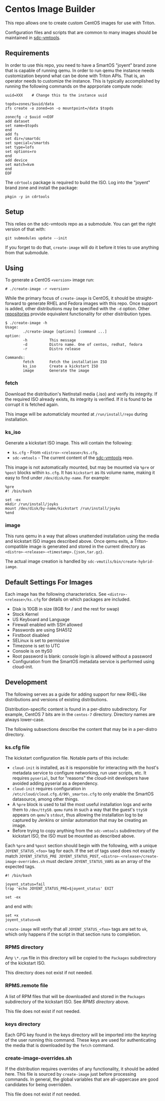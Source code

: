 <!--
    This Source Code Form is subject to the terms of the Mozilla Public
    License, v. 2.0. If a copy of the MPL was not distributed with this
    file, You can obtain one at http://mozilla.org/MPL/2.0/.
-->

<!--
    Copyright 2020 Joyent, Inc.
-->

# Centos Image Builder

This repo allows one to create custom CentOS images for use with Triton.

Configuration files and scripts that are common to many images should be
maintained in [sdc-vmtools](https://github.com/joyent/sdc-vmtools).

## Requirements

In order to use this repo, you need to have a SmartOS "joyent" brand zone that
is capable of running qemu.  In order to run qemu the instance needs
customization beyond what can be done with Triton APIs.  That is, an operator
needs to customize the instance.  This is typically accomplished by running the
following commands on the apprporiate compute node:

```
uuid=XXX	# Change this to the instance uuid

topds=zones/$uuid/data
zfs create -o zoned=on -o mountpoint=/data $topds

zonecfg -z $uuid <<EOF
add dataset
set name=$topds
end
add fs
set dir=/smartdc
set special=/smartds
set type=lofs
set options=ro
end
add device
set match=kvm
end
EOF
```

The `cdrtools` package is required to build the ISO. Log into the "joyent" brand zone and install the package:
```
pkgin -y in cdrtools
```

## Setup

This relies on the sdc-vmtools repo as a submodule.  You can get the right
version of that with:

```
git submodules update --init
```

If you forget to do that, `create-image` will do it before it tries to use
anything from that submodule.

## Using

To generate a CentOS `<version>` image run:

```
# ./create-image -r <version>
```

While the primary focus of `create-image` is CentOS, it should be
straight-forward to generate RHEL and Fedora images with this repo.  Once
support is added, other distributions may be specified with the `-d` option.
Other [repositories](https://github.com/joyent?q=mi--hvm) provide equivalent
functionality for other distribution types.

```
$ ./create-image -h
Usage:
        ./create-image [options] [command ...]
option:
        -h          This message
        -d          Distro name. One of centos, redhat, fedora
        -r          Distro release

Commands:
        fetch       Fetch the installation ISO
        ks_iso      Create a kickstart ISO
        image       Generate the image
```

### fetch

Download the distribution's NetInstall media (.iso) and verify its integrity.
If the required ISO already exists, its integrity is verified.  If it is found
to be corrupt it is fetched again.

This image will be automaticlaly mounted at `/run/install/repo` during
installation.

### ks_iso

Generate a kickstart ISO image.  This will contain the following:

* `ks.cfg` - From `<distro>-<release>/ks.cfg`.
* `sdc-vmtools` - The current content of the
  [sdc-vmtools](https://github.com/joyent/sdc-vmtools) repo.

This image is not automatically mounted, but may be mounted via `%pre` or
`%post` blocks within `ks.cfg`.  It has `kickstart` as its volume name, making
it easy to find under `/dev/disk/by-name`.  For example:

```
%pre
#! /bin/bash

set -ex
mkdir /run/install/joyks
mount /dev/disk/by-name/kickstart /run/install/joyks
%end
```

### image

This runs qemu in a way that allows unattended installation using the media and
kickstart ISO images described above.  Once qemu exits, a Triton-compatible
image is generated and stored in the current directory as
`<distro>-<release>-<timestamp>.{json,tar.gz}`.

The actual image creation is handled by `sdc-vmutils/bin/create-hybrid-iamge`.

## Default Settings For Images

Each image has the following characteristics.  See
`<distro>-<release>/ks.cfg` for details on which packages are included.

* Disk is 10GB in size (8GB for / and the rest for swap)
* Stock Kernel
* US Keyboard and Language
* Firewall enabled with SSH allowed
* Passwords are using SHA512
* Firstboot disabled
* SELinux is set to permissive
* Timezone is set to UTC
* Console is on ttyS0
* Root password is blank: console login is allowed without a password
* Configuration from the SmartOS metadata service is performed using cloud-init.

## Development

The following serves as a guide for adding support for new RHEL-like
distributions and versions of existing distributions.

Distribution-specific content is found in a per-distro subdirectory.  For
example, CentOS 7 bits are in the `centos-7` directory.  Directory names are
always lower-case.

The following subsections describe the content that may be in a per-distro
directory.

### ks.cfg file

The kickstart configuration file.  Notable parts of this include:

* `cloud-init` is installed, as it is responsible for interacting with the
  host's metadata service to configure networking, run user scripts, etc.  It
  requires `pyserial`, but for "reasons" the cloud-init developers have avoided
  adding pyserial as a dependency.
* `cloud-init` requires configuration in
  `/etc/cloud/cloud.cfg.d/90\_smartos.cfg` to only enable the SmartOS
  datasource, among other things.
* A `%pre` block is used to tail the most useful installation logs and write
  them to `/dev/ttyS0`.  `qemu` runs in such a way that the guest's `ttyS0`
  appears on `qemu`'s `stdout`, thus allowing the installation log to be
  captured by Jenkins or similar automation that may be creating an image.
* Before trying to copy anything from the `sdc-vmtools` subdirectory of the
  kickstart ISO, the ISO must be mounted as described above.

Each `%pre` and `%post` section should begin with the following, with a unique
`JOYENT_STATUS_<foo>` tag for each.  If the set of tags used does not exactly
match `JOYENT_STATUS_PRE JOYENT_STATUS_POST`,
`<distro>-<release>/create-image-overrides.sh` must declare `JOYENT_STATUS_VARS`
as an array of the expected tags.

```
#! /bin/bash

joyent_status=fail
trap 'echo JOYENT_STATUS_PRE=$joyent_status' EXIT

set -ex
```

and end with:

```
set +x
joyent_status=ok
```

`create-image` will verify that all `JOYENT_STATUS_<foo>` tags are set to `ok`,
which only happens if the script in that section runs to completion.

### RPMS directory

Any `\*.rpm` file in this directory will be copied to the `Packages` subdirectory
of the kickstart ISO.

This directory does not exist if not needed.

### RPMS.remote file

A list of RPM files that will be downloaded and stored in the `Packages`
subdirectory of the kickstart ISO.  See *RPMS directory* above.

This file does not exist if not needed.

### keys directory

Each GPG key found in the keys directory will be imported into the keyring of
the user running this command.  These keys are used for authenticating the media
that is downloaded by the `fetch` command.

### create-image-overrides.sh

If the distribution requires overrides of any functionality, it should be added
here.  This file is sourced by `create-image` just before processing commands.
In general, the global variables that are all-uppercase are good candidates for
being overridden.

This file does not exist if not needed.
